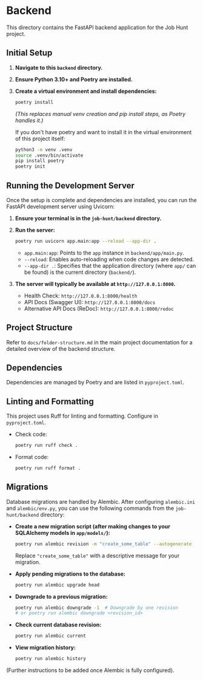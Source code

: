 # Backend

This directory contains the FastAPI backend application for the Job Hunt project.

## Initial Setup

1.  **Navigate to this `backend` directory.**
2.  **Ensure Python 3.10+ and Poetry are installed.**
3.  **Create a virtual environment and install dependencies:**
    ```bash
    poetry install
    ```
    *(This replaces manual venv creation and pip install steps, as Poetry handles it.)*

    If you don't have poetry and want to install it in the virtual environment of this project itself:
    ```bash
    python3 -m venv .venv
    source .venv/bin/activate
    pip install poetry
    poetry init
    ```

## Running the Development Server

Once the setup is complete and dependencies are installed, you can run the FastAPI development server using Uvicorn:

1.  **Ensure your terminal is in the `job-hunt/backend` directory.**
2.  **Run the server:**
    ```bash
    poetry run uvicorn app.main:app --reload --app-dir .
    ```
    *   `app.main:app`: Points to the `app` instance in `backend/app/main.py`.
    *   `--reload`: Enables auto-reloading when code changes are detected.
    *   `--app-dir .`: Specifies that the application directory (where `app/` can be found) is the current directory (`backend/`).

3.  **The server will typically be available at `http://127.0.0.1:8000`.**
    *   Health Check: `http://127.0.0.1:8000/health`
    *   API Docs (Swagger UI): `http://127.0.0.1:8000/docs`
    *   Alternative API Docs (ReDoc): `http://127.0.0.1:8000/redoc`

## Project Structure

Refer to `docs/folder-structure.md` in the main project documentation for a detailed overview of the backend structure.

## Dependencies

Dependencies are managed by Poetry and are listed in `pyproject.toml`.

## Linting and Formatting

This project uses Ruff for linting and formatting. Configure in `pyproject.toml`.

*   Check code:
    ```bash
    poetry run ruff check .
    ```
*   Format code:
    ```bash
    poetry run ruff format .
    ```

## Migrations

Database migrations are handled by Alembic. After configuring `alembic.ini` and `alembic/env.py`, you can use the following commands from the `job-hunt/backend` directory:

*   **Create a new migration script (after making changes to your SQLAlchemy models in `app/models/`):**
    ```bash
    poetry run alembic revision -m "create_some_table" --autogenerate
    ```
    Replace `"create_some_table"` with a descriptive message for your migration.

*   **Apply pending migrations to the database:**
    ```bash
    poetry run alembic upgrade head
    ```

*   **Downgrade to a previous migration:**
    ```bash
    poetry run alembic downgrade -1  # Downgrade by one revision
    # or poetry run alembic downgrade <revision_id>
    ```

*   **Check current database revision:**
    ```bash
    poetry run alembic current
    ```

*   **View migration history:**
    ```bash
    poetry run alembic history
    ```

(Further instructions to be added once Alembic is fully configured).